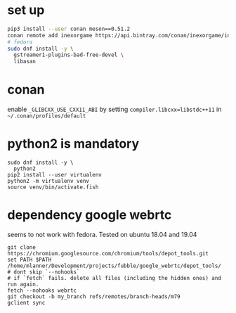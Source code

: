 # set up

```bash
pip3 install --user conan meson==0.51.2
conan remote add inexorgame https://api.bintray.com/conan/inexorgame/inexor-conan
# fedora
sudo dnf install -y \
  gstreamer1-plugins-bad-free-devel \
  libasan
```

# conan
enable `_GLIBCXX_USE_CXX11_ABI` by setting `compiler.libcxx=libstdc++11` in `~/.conan/profiles/default`

# python2 is mandatory

```
sudo dnf install -y \
  python2
pip2 install --user virtualenv
python2 -m virtualenv venv
source venv/bin/activate.fish
```

# dependency google webrtc

seems to not work with fedora. Tested on ubuntu 18.04 and 19.04

```fish
git clone https://chromium.googlesource.com/chromium/tools/depot_tools.git
set PATH $PATH /home/mlanner/Development/projects/fubble/google_webrtc/depot_tools/
# dont skip `--nohooks`
# if `fetch` fails. delete all files (including the hidden ones) and run again.
fetch --nohooks webrtc
git checkout -b my_branch refs/remotes/branch-heads/m79
gclient sync
```

